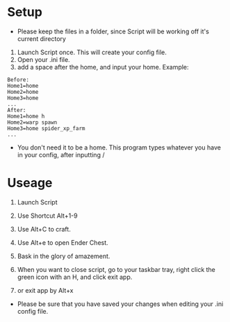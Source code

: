 # Setup
- Please keep the files in a folder, since Script will be working off it's current directory 


1. Launch Script once. This will create your config file. 
2. Open your .ini file. 
3. add a space after the home, and input your home.
Example:
```
Before:
Home1=home
Home2=home
Home3=home
...
After:
Home1=home h
Home2=warp spawn
Home3=home spider_xp_farm
...
```
- You don't need it to be a home. This program types whatever you have in your config, after inputting /
# Useage
1. Launch Script
2. Use Shortcut Alt+1-9
3. Use Alt+C to craft. 
4. Use Alt+e to open Ender Chest. 
5. Bask in the glory of amazement. 

6. When you want to close script, go to your taskbar tray, right click the green icon with an H, and click exit app. 
7. or exit app by Alt+x

- Please be sure that you have saved your changes when editing your .ini config file. 